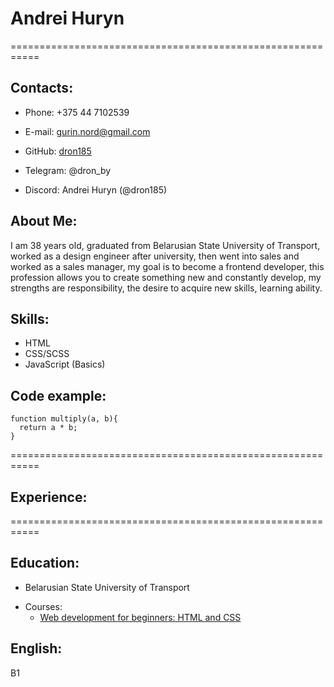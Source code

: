 # Andrei Huryn

===========================================================

## Contacts:

- Phone: +375 44 7102539
- E-mail: gurin.nord@gmail.com

- GitHub: [dron185](https://github.com/dron185)
- Telegram: @dron_by
- Discord: Andrei Huryn (@dron185)

## About Me:

I am 38 years old, graduated from Belarusian State University of Transport, worked as a design engineer after university, then went into sales and worked as a sales manager, my goal is to become a frontend developer, this profession allows you to create something new and constantly develop, my strengths are responsibility, the desire to acquire new skills, learning ability.

## Skills:

- HTML
- CSS/SCSS
- JavaScript (Basics)

## Code example:

```
function multiply(a, b){
  return a * b;
}
```

===========================================================

## Experience:

===========================================================

## Education:

- Belarusian State University of Transport

* Courses:
  - [Web development for beginners: HTML and CSS](https://stepik.org/cert/1961186)

## English:

B1
